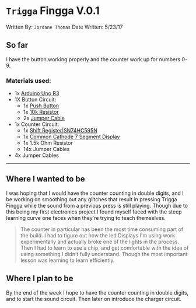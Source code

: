 # `Trigga` Fingga V.0.1
Written By: `Jordane Thomas`
Date Written: 5/23/17

## So far
I have the button working properly and the counter work up for numbers 0-9.

### Materials used:
- 1x [Arduino Uno R3](https://www.arduino.cc/en/main/arduinoBoardUno)
- 1X Button Circuit:
    - 1x [Push Button](https://www.sparkfun.com/products/97)
    - 1x [10k Resistor](https://www.sparkfun.com/products/8374)
    - 2x [Jumper Cable](https://www.sparkfun.com/products/8431)
- 1x Counter Circuit:
    - 1x [Shift Register|SN74HC595N](https://store.ti.com/SN74HC595N.aspx)
    - 1x [Common Cathode 7 Segment Display](https://www.amazon.com/uxcell-Cathode-Segment-Display-Digital/dp/B00EZBGUMC/ref=pd_sim_23_1?_encoding=UTF8&pd_rd_i=B00EZBGUMC&pd_rd_r=34MKJFF56QAQ9K0NMX0K&pd_rd_w=NurAG&pd_rd_wg=JxY8T&psc=1&refRID=34MKJFF56QAQ9K0NMX0K)
    - 1x 1.5k Ohm Resistor
    - 14x Jumper Cables
- 4x Jumper Cables

***
## Where I wanted to be
I was hoping that I would have the counter counting in double digits, and I be working on smoothing out any glitches that result in pressing Trigga Fingga while the sound from a previous press is still playing. Though due to this being my first electronics project I found myself faced with the steep learning curve one faces when they're trying to teach themselves.

>The counter in particular has been the most time consuming part of the build. 
>I had to figure out how the led Displays I'm using work experimentally and 
>actually broke one of the lights in the process. Then I had to learn to use
>a chip, and get comfortable with the idea of using something I didn't fully understand.
>[]() 
>Though the most important lesson was learning to learn efficiently.

## Where I plan to be
By the end of the week I hope to have the counter counting in double digits, and to start the sound circuit. Then later on introduce the charger circuit.